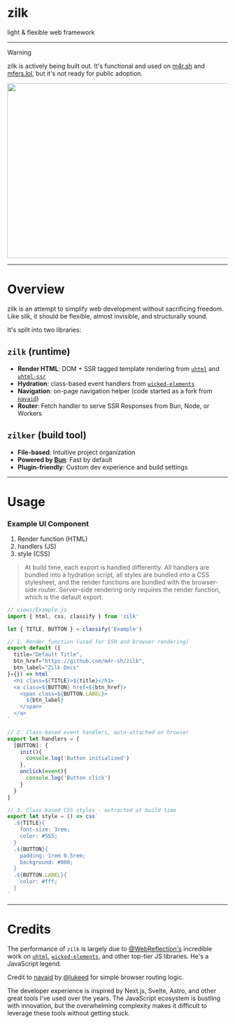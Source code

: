 # zilk

light & flexible web framework

---

> [!WARNING]  
> zilk is actively being built out. It's functional and used on [m4r.sh](https://m4r.sh) and [mfers.lol](https://mfers.lol), but it's not ready for public adoption. 

<p align="center">
  <img width="600" height="400" src="https://m4r.sh/previews/zilk-tech.gif">
</p>

---

# Overview

zilk is an attempt to simplify web development without sacrificing freedom. Like silk, it should be flexible, almost invisible, and structurally sound.

It's split into two libraries:

## `zilk` (runtime)
  - **Render HTML**: DOM + SSR tagged template rendering from [`uhtml`](https://github.com/WebReflection/uhtml) and [`uhtml-ssr`](https://github.com/WebReflection/uhtml-ssr)
  - **Hydration**: class-based event handlers from [`wicked-elements`](https://github.com/WebReflection/wicked-elements)
  - **Navigation**: on-page navigation helper (code started as a fork from [`navaid`](https://github.com/lukeed/navaid))
  - **Router**: Fetch handler to serve SSR Responses from Bun, Node, or Workers

## `zilker` (build tool)
  - **File-based**: Intuitive project organization
  - **Powered by [Bun](https://bun.sh/)**: Fast by default
  - **Plugin-friendly**: Custom dev experience and build settings

---

# Usage

### Example UI Component

1. Render function (HTML)
2. handlers (JS)
3. style (CSS)

> At build time, each export is handled differently. All handlers are bundled into a hydration script, all styles are bundled into a CSS stylesheet, and the render functions are bundled with the browser-side router. Server-side rendering only requires the render function, which is the default export.

```js
// views/Example.js
import { html, css, classify } from 'zilk'

let { TITLE, BUTTON } = classify('Example')

// 1. Render function (used for SSR and browser rendering)
export default ({
  title="Default Title",
  btn_href="https://github.com/m4r-sh/zilk",
  btn_label="Zilk Docs"
}={}) => html`
  <h1 class=${TITLE}>${title}</h1>
  <a class=${BUTTON} href=${btn_href}>
    <span class=${BUTTON.LABEL}>
      ${btn_label}
    </span>
  </a>
`

// 2. Class-based event handlers, auto-attached on browser
export let handlers = {
  [BUTTON]: {
    init(){
      console.log('Button initialized')
    },
    onclick(event){
      console.log('Button click')
    }
  }
}

// 3. Class-based CSS styles - extracted at build time
export let style = () => css`
  .${TITLE}{
    font-size: 3rem;
    color: #555;
  }
  .${BUTTON}{
    padding: 1rem 0.5rem;
    background: #000;
  }
  .${BUTTON.LABEL}{
    color: #fff;
  }
`

```

---

# Credits

The performance of `zilk` is largely due to [@WebReflection's](https://github.com/WebReflection/) incredible work on [`uhtml`](https://github.com/WebReflection/uhtml), [`wicked-elements`](https://github.com/WebReflection/wicked-elements), and other top-tier JS libraries. He's a JavaScript legend. 

Credit to [navaid](https://github.com/lukeed/navaid/) by [@lukeed](https://github.com/lukeed) for simple browser routing logic.

The developer experience is inspired by Next.js, Svelte, Astro, and other great tools I've used over the years. The JavaScript ecosystem is bustling with innovation, but the overwhelming complexity makes it difficult to leverage these tools without getting stuck.